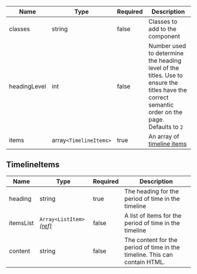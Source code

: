 | Name         | Type                   | Required | Description                                                                                                                                     |
| ------------ | ---------------------- | -------- | ----------------------------------------------------------------------------------------------------------------------------------------------- |
| classes      | string                 | false    | Classes to add to the component                                                                                                                 |
| headingLevel | int                    | false    | Number used to determine the heading level of the titles. Use to ensure the titles have the correct semantic order on the page. Defaults to `2` |
| items        | array`<TimelineItems>` | true     | An array of [timeline items](#timelineitems)                                                                                                    |

## TimelineItems

| Name      | Type                                                        | Required | Description                                                                |
| --------- | ----------------------------------------------------------- | -------- | -------------------------------------------------------------------------- |
| heading   | string                                                      | true     | The heading for the period of time in the timeline                         |
| itemsList | `Array<ListItem>` [_(ref)_](/foundations/typography/#lists) | false    | A list of items for the period of time in the timeline                     |
| content   | string                                                      | false    | The content for the period of time in the timeline. This can contain HTML. |
